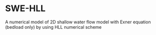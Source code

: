 # SWE-HLL

A numerical model of 2D shallow water flow model with Exner equation (bedload only) by using HLL numerical scheme
